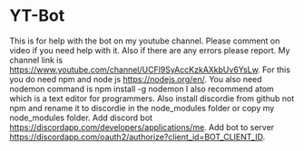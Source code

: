 # YT-Bot
This is for help with the bot on my youtube channel.
Please comment on video if you need help with it. Also if there are any errors please report.
My channel link is https://www.youtube.com/channel/UCFl9SyAccKzkAXkbUv6YsLw.
For this you do need npm and node js https://nodejs.org/en/.
You also need nodemon command is npm install -g nodemon
I also recommend atom which is a text editor for programmers. 
Also install discordie from github not npm and rename it to discordie in the node_modules folder or copy my node_modules folder.
Add discord bot https://discordapp.com/developers/applications/me.
Add bot to server https://discordapp.com/oauth2/authorize?client_id=BOT_CLIENT_ID.
